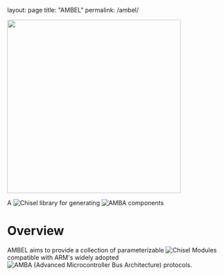 layout: page
title: "AMBEL"
permalink: /ambel/

<img src="https://github.com/richmorj/ambel/blob/main/docs/ambel_ita_op.png" width="400" />

A ![Chisel](https://github.com/chipsalliance/chisel3) library for generating ![AMBA](https://developer.arm.com/architectures/system-architectures/amba) components

# Overview
AMBEL aims to provide a collection of parameterizable ![Chisel](https://github.com/chipsalliance/chisel3) Modules compatible with ARM's widely adopted ![AMBA (Advanced Microcontroller Bus Architecture)](https://developer.arm.com/architectures/system-architectures/amba) protocols.
